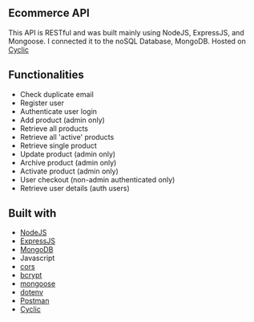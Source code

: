 ## Ecommerce API

This API is RESTful and was built mainly using NodeJS, ExpressJS, and Mongoose. I connected it to the noSQL Database, MongoDB. Hosted on [Cyclic](https://www.cyclic.sh/)

## Functionalities
- Check duplicate email
- Register user
- Authenticate user login
- Add product (admin only)
- Retrieve all products
- Retrieve all 'active' products
- Retrieve single product
- Update product (admin only)
- Archive product (admin only)
- Activate product (admin only)
- User checkout (non-admin authenticated only)
- Retrieve user details (auth users)


## Built with

- [NodeJS](https://nodejs.org/en)
- [ExpressJS](https://expressjs.com/)
- [MongoDB](https://www.mongodb.com/)
- Javascript
- [cors](https://expressjs.com/en/resources/middleware/cors.html)
- [bcrypt](https://www.npmjs.com/package/bcrypt)
- [mongoose](https://mongoosejs.com/)
- [dotenv](https://www.npmjs.com/package/dotenv)
- [Postman](https://www.postman.com/)
- [Cyclic](https://www.cyclic.sh/)
